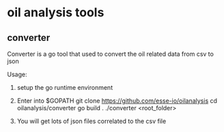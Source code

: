 # oil  analysis  tools

## converter

Converter is a go tool that used to convert the oil related data from csv to json

Usage:

  1. setup the go runtime environment
  
  
  2. Enter into $GOPATH
     git clone https://github.com/esse-io/oilanalysis
     cd oilanalysis/converter
     go build .
     ./converter  <root_folder>

   3. You will get lots of json files correlated to the csv file
     
